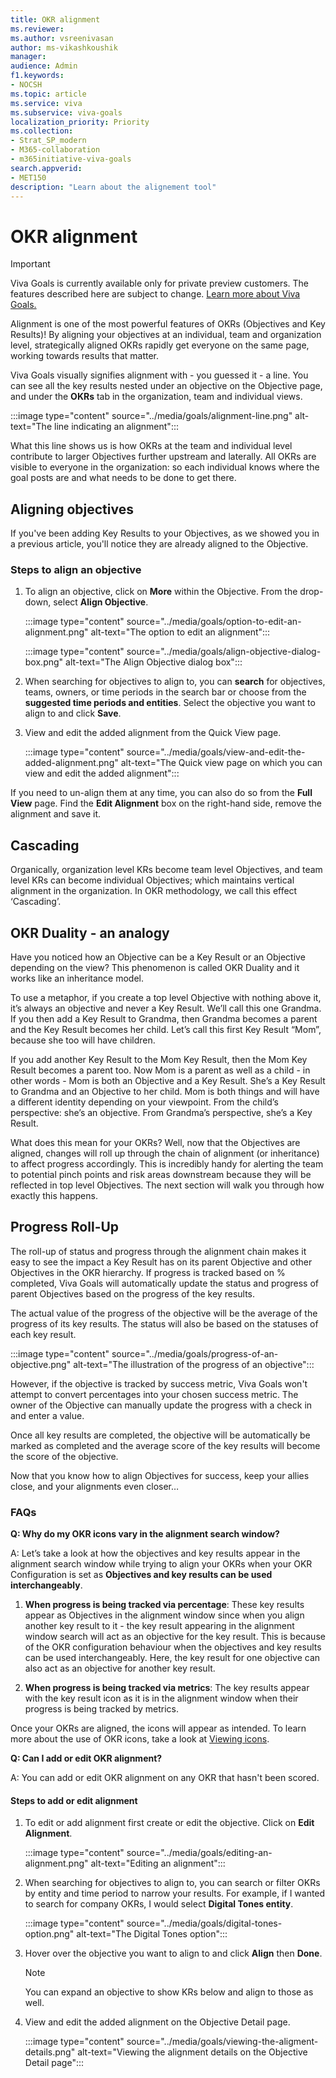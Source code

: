 ```yaml
---
title: OKR alignment
ms.reviewer: 
ms.author: vsreenivasan
author: ms-vikashkoushik
manager: 
audience: Admin
f1.keywords:
- NOCSH
ms.topic: article
ms.service: viva
ms.subservice: viva-goals
localization_priority: Priority
ms.collection:  
- Strat_SP_modern
- M365-collaboration
- m365initiative-viva-goals  
search.appverid:
- MET150
description: "Learn about the alignement tool"
---
```


# OKR alignment

> [!IMPORTANT]
> Viva Goals is currently available only for private preview customers. The features described here are subject to change. [Learn more about Viva Goals.](https://go.microsoft.com/fwlink/?linkid=2189933)

Alignment is one of the most powerful features of OKRs (Objectives and Key Results)! By aligning your objectives at an individual, team and organization level, strategically aligned OKRs rapidly get everyone on the same page, working towards results that matter.

Viva Goals visually signifies alignment with - you guessed it - a line. You can see all the key results nested under an objective on the Objective page, and under the **OKRs** tab in the organization, team and individual views.

:::image type="content" source="../media/goals/alignment-line.png" alt-text="The line indicating an alignment":::

What this line shows us is how OKRs at the team and individual level contribute to larger Objectives further upstream and laterally. All OKRs are visible to everyone in the organization: so each individual knows where the goal posts are and what needs to be done to get there.

## Aligning objectives

If you've been adding Key Results to your Objectives, as we showed you in a previous article, you'll notice they are already aligned to the Objective.

### Steps to align an objective

1. To align an objective, click on **More** within the Objective. From the drop-down, select **Align Objective**.

   :::image type="content" source="../media/goals/option-to-edit-an-alignment.png" alt-text="The option to edit an alignment":::

   :::image type="content" source="../media/goals/align-objective-dialog-box.png" alt-text="The Align Objective dialog box":::

1. When searching for objectives to align to, you can **search** for objectives, teams, owners, or time periods in the search bar or choose from the **suggested time periods and entities**. Select the objective you want to align to and click **Save**.
1. View and edit the added alignment from the Quick View page.

   :::image type="content" source="../media/goals/view-and-edit-the-added-alignment.png" alt-text="The Quick view page on which you can view and edit the added alignment":::

If you need to un-align them at any time, you can also do so from the **Full View** page. Find the **Edit Alignment** box on the right-hand side, remove the alignment and save it.


## Cascading

Organically, organization level KRs become team level Objectives, and team level KRs can become individual Objectives; which maintains vertical alignment in the organization. In OKR methodology, we call this effect ‘Cascading’.

## OKR Duality - an analogy

Have you noticed how an Objective can be a Key Result or an Objective depending on the view? This phenomenon is called OKR Duality and it works like an inheritance model. 

To use a metaphor, if you create a top level Objective with nothing above it, it’s always an objective and never a Key Result. We’ll call this one Grandma. If you then add a Key Result to Grandma, then Grandma becomes a parent and the Key Result becomes her child. Let’s call this first Key Result “Mom”, because she too will have children.

If you add another Key Result to the Mom Key Result, then the Mom Key Result becomes a parent too. Now Mom is a parent as well as a child - in other words - Mom is both an Objective and a Key Result. She’s a Key Result to Grandma and an Objective to her child. Mom is both things and will have a different identity depending on your viewpoint. From the child’s perspective: she’s an objective. From Grandma’s perspective, she’s a Key Result. 

What does this mean for your OKRs? Well, now that the Objectives are aligned, changes will roll up through the chain of alignment (or inheritance) to affect progress accordingly. This is incredibly handy for alerting the team to potential pinch points and risk areas downstream because they will be reflected in top level Objectives. The next section will walk you through how exactly this happens.

## Progress Roll-Up

The roll-up of status and progress through the alignment chain makes it easy to see the impact a Key Result has on its parent Objective and other Objectives in the OKR hierarchy. If progress is tracked based on % completed, Viva Goals will automatically update the status and progress of parent Objectives based on the progress of the key results. 

The actual value of the progress of the objective will be the average of the progress of its key results. The status will also be based on the statuses of each key result.

:::image type="content" source="../media/goals/progress-of-an-objective.png" alt-text="The illustration of the progress of an objective":::

However, if the objective is tracked by success metric, Viva Goals won't attempt to convert percentages into your chosen success metric. The owner of the Objective can manually update the progress with a check in and enter a value.

Once all key results are completed, the objective will be automatically be marked as completed and the average score of the key results will become the score of the objective.

Now that you know how to align Objectives for success, keep your allies close, and your alignments even closer…

### FAQs

**Q: Why do my OKR icons vary in the alignment search window?**

  A: Let’s take a look at how the objectives and key results appear in the alignment search window while trying to align your OKRs when your OKR Configuration is set as **Objectives and key results can be used interchangeably**.

   1. **When progress is being tracked via percentage**: These key results appear as Objectives in the alignment window since when you align another key result to it - the key result appearing in the alignment window search will act as an objective for the key result. This is because of the OKR configuration behaviour when the objectives and key results can be used interchangeably. Here, the key result for one objective can also act as an objective for another key result.
 
   2. **When progress is being tracked via metrics**: The key results appear with the key result icon as it is in the alignment window when their progress is being tracked by metrics.
   
   Once your OKRs are aligned, the icons will appear as intended. To learn more about the use of OKR icons, take a look at [Viewing icons](https://help.ally.io/en/articles/5228614-viewing-icons-for-objectives-key-results-projects-in-ally-io).


**Q: Can I add or edit OKR alignment?**

  A: You can add or edit OKR alignment on any OKR that hasn't been scored.
   
#### Steps to add or edit alignment

1. To edit or add alignment first create or edit the objective. Click on **Edit Alignment**.
  
   :::image type="content" source="../media/goals/editing-an-alignment.png" alt-text="Editing an alignment":::

2. When searching for objectives to align to, you can search or filter OKRs by entity and time period to narrow your results. For example, if I wanted to search for company OKRs, I would select **Digital Tones entity**.

   :::image type="content" source="../media/goals/digital-tones-option.png" alt-text="The Digital Tones option":::

3. Hover over the objective you want to align to and click **Align** then **Done**. 

   > [!NOTE]
   > You can expand an objective to show KRs below and align to those as well.

4. View and edit the added alignment on the Objective Detail page.
 
   :::image type="content" source="../media/goals/viewing-the-aligment-details.png" alt-text="Viewing the alignment details on the Objective Detail page":::